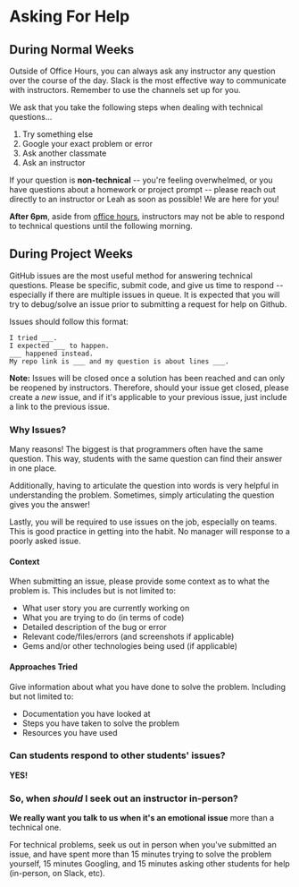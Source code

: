 # Asking For Help

## During Normal Weeks

Outside of Office Hours, you can always ask any instructor any question over the course of the day. Slack is the most effective way to communicate with instructors. Remember to use the channels set up for you.

We ask that you take the following steps when dealing with technical questions...

1. Try something else
2. Google your exact problem or error
3. Ask another classmate
4. Ask an instructor

If your question is **non-technical** -- you're feeling overwhelmed, or you have questions about a homework or project prompt -- please reach out directly to an instructor or Leah as soon as possible! We are here for you!

**After 6pm**, aside from [office hours](office-hours.md), instructors may not be able to respond to technical questions until the following morning.

## During Project Weeks

GitHub issues are the most useful method for answering technical questions. Please be specific, submit code, and give us time to respond -- especially if there are multiple issues in queue. It is expected that you will try to debug/solve an issue prior to submitting a request for help on Github.

Issues should follow this format:
```
I tried ___.
I expected ___ to happen.
___ happened instead.
My repo link is ___ and my question is about lines ___.
```

**Note:** Issues will be closed once a solution has been reached and can only be reopened by instructors. Therefore, should your issue get closed, please create a *new* issue, and if it's applicable to your previous issue, just include a link to the previous issue.

### Why Issues?

Many reasons! The biggest is that programmers often have the same question. This way, students with the same question can find their answer in one place.

Additionally, having to articulate the question into words is very helpful in understanding the problem. Sometimes, simply articulating the question gives you the answer!

Lastly, you will be required to use issues on the job, especially on teams. This is good practice in getting into the habit. No manager will response to a poorly asked issue.

#### Context

When submitting an issue, please provide some context as to what the problem is. This includes but is not limited to:
- What user story you are currently working on
- What you are trying to do (in terms of code)
- Detailed description of the bug or error
- Relevant code/files/errors (and screenshots if applicable)
- Gems and/or other technologies being used (if applicable)

#### Approaches Tried

Give information about what you have done to solve the problem. Including but not limited to:
- Documentation you have looked at
- Steps you have taken to solve the problem
- Resources you have used

### Can students respond to other students' issues?
**YES!**

### So, when *should* I seek out an instructor in-person?
**We really want you talk to us when it's an emotional issue** more than a technical one.

For technical problems, seek us out in person when you've submitted an issue, and have spent more than 15 minutes trying to solve the problem yourself, 15 minutes Googling, and 15 minutes asking other students for help (in-person, on Slack, etc).
